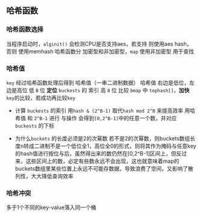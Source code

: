 ##  哈希函数

###   哈希函数选择
当程序启动时，`alginit()` 会检测CPU是否支持aes，若支持 则使用aes hash，否则 使用memhash
哈希函数分 加密型和非加密型，`map` 使用非加密型 用于查找



###   哈希值
`key` 经过哈希函数处理后得到 哈希值（一串二进制数据）
哈希值 右边是低位，左边是高位
低 `B` 位 **定位** `buckests` 的 索引
高 `8` 位 比较 `bmap` 中 `tophash[]`，**加快**`key`的比较，若成功再比较`key`

* 计算 `buckests` 的索引
用`hash & (2^B-1)` 取代`hash mod 2^B` 来提高效率
用哈希值 和 `2^B-1` 进行 与操作
会得到`[0,2^B-1]`中的任意一个数，并对应`buckests` 的下标

* 为什么`buckets` 的长度必须是2的次幂数
若不是2的次幂数，则buckets数组长度n转成二进制不是一个低位全1，高位全0的形式，则将其作为掩码与任意key的hash值进行按位与后，虽然得出来的数仍然在[0,2^B-1]区间上，但反过来，这些区间上的数，必定有些数永远不会出现，这也就意味着map的buckets数组里某些位置上永远不可能存数据，导致浪费了空间，又影响了散列性，大大降低查询效率



###   哈希冲突
多于1个不同的key-value落入同一个桶
